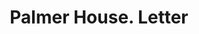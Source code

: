 ---
doi: 10.7916/D8F209PF
date_other: '1881'
date_other_textual: '1881'
form: correspondence
genre:
- Letters (correspondence)
name:
- Palmer House
object_in_context_url: https://biggert.cul.columbia.edu/items/view/ave_biggert_00233
subject_hierarchical_geographic:
- Chicago, Illinois, United States
subject_name:
- Palmer House
title: Palmer House. Letter
sort_title: Palmer House. Letter
call_number: ave_biggert_00233
coordinates:
- 41.83694444444445,-87.68472222222222
pid: ave_biggert_00233
identifiers: ave_biggert_00233
thumbnail: https://derivativo-2.library.columbia.edu/iiif/2/ldpd:345184/full/!256,256/0/native.jpg
permalink: "/biggert/ave_biggert_00233/"
layout: iiif-image-page
---